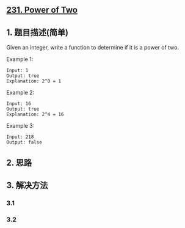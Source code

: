 ## [231. Power of Two](https://leetcode-cn.com/problems/power-of-two/)

## 1. 题目描述(简单)

Given an integer, write a function to determine if it is a power of two.

Example 1:
```
Input: 1
Output: true 
Explanation: 2^0 = 1
```
Example 2:
```
Input: 16
Output: true
Explanation: 2^4 = 16
```
Example 3:
```
Input: 218
Output: false
```
## 2. 思路

## 3. 解决方法

### 3.1 


### 3.2

